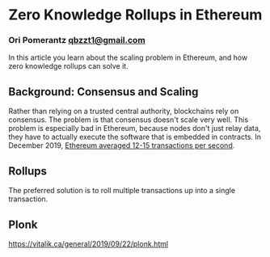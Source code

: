# Zero Knowledge Rollups in Ethereum
### Ori Pomerantz qbzzt1@gmail.com 

In this article you learn about the scaling problem in Ethereum, and how zero knowledge rollups can
solve it.

## Background: Consensus and Scaling

Rather than relying on a trusted central authority, blockchains rely on consensus. The problem is
that consensus doesn't scale very well. This problem is especially bad in Ethereum, because nodes don't 
just relay data, they have to actually execute the software that is embedded in contracts. In December
2019, [Ethereum averaged 12-15 transactions per 
second](https://blog.bybit.com/research-and-analysis/ethereum-blockchain-performance-and-scalability/).


## Rollups

The preferred solution is to roll multiple transactions up into a single transaction. 

## Plonk

https://vitalik.ca/general/2019/09/22/plonk.html
